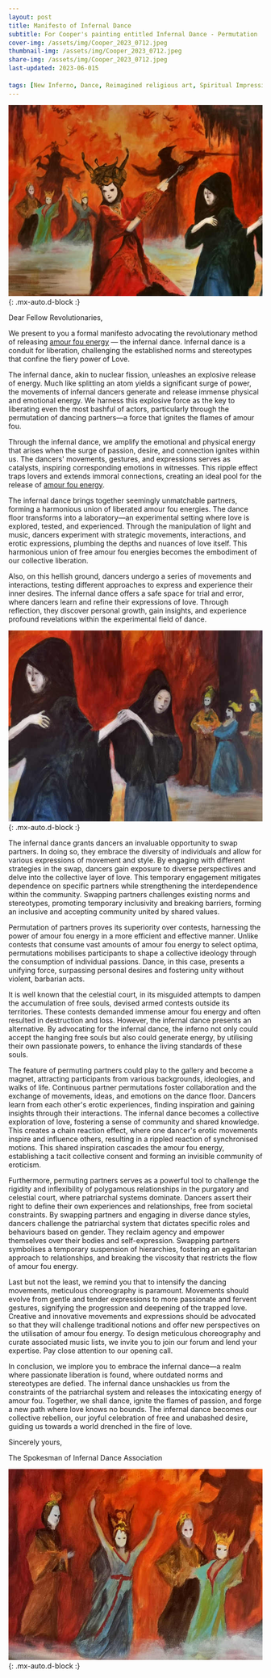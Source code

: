 ```yaml
---
layout: post
title: Manifesto of Infernal Dance
subtitle: For Cooper's painting entitled Infernal Dance - Permutation
cover-img: /assets/img/Cooper_2023_0712.jpeg
thumbnail-img: /assets/img/Cooper_2023_0712.jpeg
share-img: /assets/img/Cooper_2023_0712.jpeg
last-updated: 2023-06-015

tags: [New Inferno, Dance, Reimagined religious art, Spiritual Impressionism, Cooper]
---
```



![](https://github.com/SpectraGallery/blog/blob/master/assets/img/Cooper_2023_0712_2.jpeg?raw=true){: .mx-auto.d-block :}


Dear Fellow Revolutionaries,

We present to you a formal manifesto advocating the revolutionary method of releasing [amour fou energy](https://spectragallery.github.io/blog/2023-05-08-parliament/) — the infernal dance. Infernal dance is a conduit for liberation, challenging the established norms and stereotypes that confine the fiery power of Love. 

The infernal dance, akin to nuclear fission, unleashes an explosive release of energy. Much like splitting an atom yields a significant surge of power, the movements of infernal dancers generate and release immense physical and emotional energy. We harness this explosive force as the key to liberating even the most bashful of actors, particularly through the permutation of dancing partners—a force that ignites the flames of amour fou.

Through the infernal dance, we amplify the emotional and physical energy that arises when the surge of passion, desire, and connection ignites within us. The dancers' movements, gestures, and expressions serves as catalysts, inspiring corresponding emotions in witnesses. This ripple effect traps lovers and extends immoral connections, creating an ideal pool for the release of [amour fou energy](https://spectragallery.github.io/blog/2023-05-08-parliament/).

The infernal dance brings together seemingly unmatchable partners, forming a harmonious union of liberated amour fou energies. The dance floor transforms into a laboratory—an experimental setting where love is explored, tested, and experienced. Through the manipulation of light and music, dancers experiment with strategic movements, interactions, and erotic expressions, plumbing the depths and nuances of love itself. This harmonious union of free amour fou energies becomes the embodiment of our collective liberation.

Also, on this hellish ground, dancers undergo a series of movements and interactions, testing different approaches to express and experience their inner desires. The infernal dance offers a safe space for trial and error, where dancers learn and refine their expressions of love. Through reflection, they discover personal growth, gain insights, and experience profound revelations within the experimental field of dance.

![](https://github.com/SpectraGallery/blog/blob/master/assets/img/Cooper_2023_0712_3.jpeg?raw=true){: .mx-auto.d-block :}


The infernal dance grants dancers an invaluable opportunity to swap partners. In doing so, they embrace the diversity of individuals and allow for various expressions of movement and style. By engaging with different strategies in the swap, dancers gain exposure to diverse perspectives and delve into the collective layer of love. This temporary engagement mitigates dependence on specific partners while strengthening the interdependence within the community. Swapping partners challenges existing norms and stereotypes, promoting temporary inclusivity and breaking barriers, forming an inclusive and accepting community united by shared values.

Permutation of partners proves its superiority over contests, harnessing the power of amour fou energy in a more efficient and effective manner. Unlike contests that consume vast amounts of amour fou energy to select optima, permutations mobilises participants to shape a collective ideology through the consumption of individual passions. Dance, in this case, presents a unifying force, surpassing personal desires and fostering unity without violent, barbarian acts.

It is well known that the celestial court, in its misguided attempts to dampen the accumulation of free souls, devised armed contests outside its territories. These contests demanded immense amour fou energy and often resulted in destruction and loss. However, the infernal dance presents an alternative. By advocating for the infernal dance, the inferno not only could accept the hanging free souls but also could generate energy, by utilising their own passionate powers, to enhance the living standards of these souls.

The feature of permuting partners could play to the gallery and become a magnet, attracting participants from various backgrounds, ideologies, and walks of life. Continuous partner permutations foster collaboration and the exchange of movements, ideas, and emotions on the dance floor. Dancers learn from each other's erotic experiences, finding inspiration and gaining insights through their interactions. The infernal dance becomes a collective exploration of love, fostering a sense of community and shared knowledge. This creates a chain reaction effect, where one dancer's erotic movements inspire and influence others, resulting in a rippled reaction of synchronised motions. This shared inspiration cascades the amour fou energy, establishing a tacit collective consent and forming an invisible community of eroticism.

Furthermore, permuting partners serves as a powerful tool to challenge the rigidity and inflexibility of polygamous relationships in the purgatory and celestial court, where patriarchal systems dominate. Dancers assert their right to define their own experiences and relationships, free from societal constraints. By swapping partners and engaging in diverse dance styles, dancers challenge the patriarchal system that dictates specific roles and behaviours based on gender. They reclaim agency and empower themselves over their bodies and self-expression. Swapping partners symbolises a temporary suspension of hierarchies, fostering an egalitarian approach to relationships, and breaking the viscosity that restricts the flow of amour fou energy.

Last but not the least, we remind you that to intensify the dancing movements, meticulous choreography is paramount. Movements should evolve from gentle and tender expressions to more passionate and fervent gestures, signifying the progression and deepening of the trapped love. Creative and innovative movements and expressions should be advocated so that they will challenge traditional notions and offer new perspectives on the utilisation of amour fou energy. To design meticulous choreography and curate associated music lists, we invite you to join our forum and lend your expertise. Pay close attention to our opening call.

In conclusion, we implore you to embrace the infernal dance—a realm where passionate liberation is found, where outdated norms and stereotypes are defied. The infernal dance unshackles us from the constraints of the patriarchal system and releases the intoxicating energy of amour fou. Together, we shall dance, ignite the flames of passion, and forge a new path where love knows no bounds. The infernal dance becomes our collective rebellion, our joyful celebration of free and unabashed desire, guiding us towards a world drenched in the fire of love.

Sincerely yours,

The Spokesman of Infernal Dance Association
 
![](https://github.com/SpectraGallery/blog/blob/master/assets/img/Cooper_2023_0712_4.jpeg?raw=true){: .mx-auto.d-block :}
